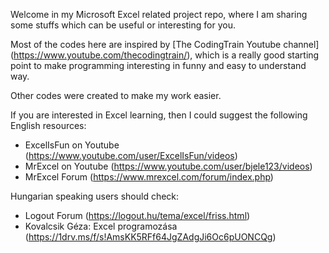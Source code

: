 Welcome in my Microsoft Excel related project repo, where I am sharing some stuffs which can be useful or interesting for you.

Most of the codes here are inspired by [The CodingTrain Youtube channel] (https://www.youtube.com/thecodingtrain/), which is a really good starting point to make programming interesting in funny and easy to understand way.

Other codes were created to make my work easier. 

If you are interested in Excel learning, then I could suggest the following English resources:
* ExcelIsFun on Youtube (https://www.youtube.com/user/ExcelIsFun/videos)
* MrExcel on Youtube (https://www.youtube.com/user/bjele123/videos)
* MrExcel Forum (https://www.mrexcel.com/forum/index.php)

Hungarian speaking users should check:
* Logout Forum (https://logout.hu/tema/excel/friss.html)
* Kovalcsik Géza: Excel programozása (https://1drv.ms/f/s!AmsKK5RFf64JgZAdgJi6Oc6pUONCQg)

